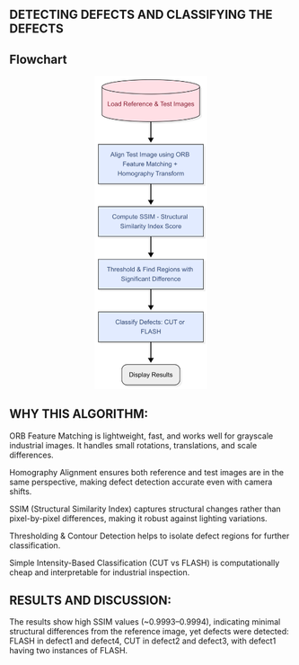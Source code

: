 ## DETECTING DEFECTS AND CLASSIFYING THE DEFECTS

## Flowchart
<p align="center">
  <img src="DEFECT_DETECTION_FLOWCHART.png" width="200">
</p>

## WHY THIS ALGORITHM:
ORB Feature Matching is lightweight, fast, and works well for grayscale industrial images. It handles small rotations, translations, and scale differences.

Homography Alignment ensures both reference and test images are in the same perspective, making defect detection accurate even with camera shifts.

SSIM (Structural Similarity Index) captures structural changes rather than pixel-by-pixel differences, making it robust against lighting variations.

Thresholding & Contour Detection helps to isolate defect regions for further classification.

Simple Intensity-Based Classification (CUT vs FLASH) is computationally cheap and interpretable for industrial inspection.

## RESULTS AND DISCUSSION:
The results show high SSIM values (~0.9993–0.9994), indicating minimal structural differences from the reference image, yet defects were detected: FLASH in defect1 and defect4, CUT in defect2 and defect3, with defect1 having two instances of FLASH.
